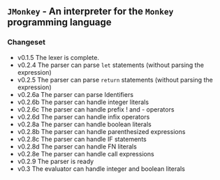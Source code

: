 ## `JMonkey` - An interpreter for the `Monkey` programming language

### Changeset
* v0.1.5 The lexer is complete.
* v0.2.4 The parser can parse `let` statements (without parsing the expression)
* v0.2.5 The parser can parse `return` statements (without parsing the expression)
* v0.2.6a The parser can parse Identifiers
* v0.2.6b The parser can handle integer literals
* v0.2.6c The parser can handle prefix ! and - operators
* v0.2.6d The parser can handle infix operators
* v0.2.8a The parser can handle boolean literals
* v0.2.8b The parser can handle parenthesized expressions
* v0.2.8c The parser can handle IF statements
* v0.2.8d The parser can handle FN literals
* v0.2.8e The parser can handle call expressions
* v0.2.9  The parser is ready
* v0.3    The evaluator can handle integer and boolean literals
